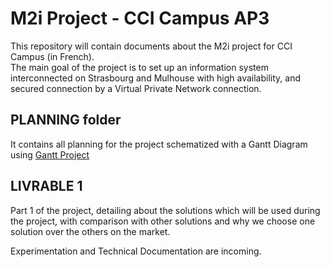 # M2i Project - CCI Campus AP3
This repository will contain documents about the M2i project for CCI Campus (in French).  
The main goal of the project is to set up an information system interconnected on Strasbourg and Mulhouse with high availability, and secured connection by a Virtual Private Network connection.

## PLANNING folder
It contains all planning for the project schematized with a Gantt Diagram using [Gantt Project](https://www.ganttproject.biz/)

## LIVRABLE 1
Part 1 of the project, detailing about the solutions which will be used during the project, with comparison with other solutions and why we choose one solution over the others on the market.  

Experimentation and Technical Documentation are incoming.
